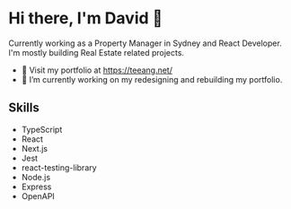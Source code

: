 <h1>Hi there, I'm David 👋</h1>

Currently working as a Property Manager in Sydney and React Developer. I'm mostly building Real Estate related projects.

- :briefcase: Visit my portfolio at https://teeang.net/
- 🔭 I’m currently working on my redesigning and rebuilding my portfolio.

## Skills
- TypeScript
- React
- Next.js
- Jest
- react-testing-library
- Node.js
- Express
- OpenAPI
